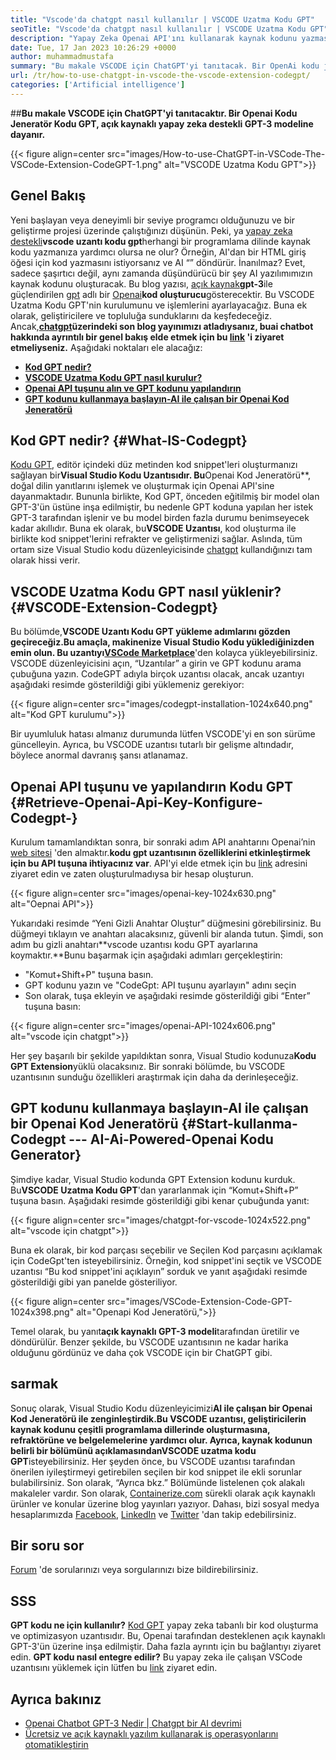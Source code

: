 ```yaml
---
title: "Vscode'da chatgpt nasıl kullanılır | VSCODE Uzatma Kodu GPT" 
seoTitle: "Vscode'da chatgpt nasıl kullanılır | VSCODE Uzatma Kodu GPT" 
description: "Yapay Zeka Openai API'ını kullanarak kaynak kodunu yazmasına ve optimize edin. VSCODE uzatma kodu GPT, açık kaynaklı bir NLP modeli olan GPT-3 ile güçlendirilir." 
date: Tue, 17 Jan 2023 10:26:29 +0000
author: muhammadmustafa
summary: "Bu makale VSCODE için ChatGPT'yi tanıtacak. Bir OpenAi kodu jeneratör kodu GPT, açık kaynaklı yapay zeka destekli GPT-3 modeline dayanır." 
url: /tr/how-to-use-chatgpt-in-vscode-the-vscode-extension-codegpt/
categories: ['Artificial intelligence']
---
```


##**Bu makale VSCODE için ChatGPT'yi tanıtacaktır. Bir Openai Kodu Jeneratör Kodu GPT, açık kaynaklı yapay zeka destekli GPT-3 modeline dayanır.**

{{< figure align=center src="images/How-to-use-ChatGPT-in-VSCode-The-VSCode-Extension-CodeGPT-1.png" alt="VSCODE Uzatma Kodu GPT">}}


## Genel Bakış
Yeni başlayan veya deneyimli bir seviye programcı olduğunuzu ve bir geliştirme projesi üzerinde çalıştığınızı düşünün. Peki, ya [yapay zeka destekli][1]**vscode uzantı kodu gpt**herhangi bir programlama dilinde kaynak kodu yazmanıza yardımcı olursa ne olur? Örneğin, AI'dan bir HTML giriş öğesi için kod yazmasını istiyorsanız ve AI “” döndürür. İnanılmaz?
Evet, sadece şaşırtıcı değil, aynı zamanda düşündürücü bir şey AI yazılımımızın kaynak kodunu oluşturacak. Bu blog yazısı, [açık kaynak][4]**gpt-3**ile güçlendirilen [gpt][3] adlı bir [Openai][2]**kod oluşturucu**gösterecektir. Bu VSCODE Uzatma Kodu GPT'nin kurulumunu ve işlemlerini ayarlayacağız. Buna ek olarak, geliştiricilere ve topluluğa sunduklarını da keşfedeceğiz. Ancak,**[chatgpt][5]**üzerindeki son blog yayınımızı atladıysanız, bu**ai chatbot hakkında ayrıntılı bir genel bakış elde etmek için bu [link][6] 'i ziyaret etmeliyseniz.**
Aşağıdaki noktaları ele alacağız:
* [**Kod GPT nedir?**][7]
* [**VSCODE Uzatma Kodu GPT nasıl kurulur?**][8]
* [**Openai API tuşunu alın ve GPT kodunu yapılandırın**][9]
* [**GPT kodunu kullanmaya başlayın-AI ile çalışan bir Openai Kod Jeneratörü**][10]

## Kod GPT nedir?   {#What-IS-Codegpt}
[Kodu GPT][3], editör içindeki düz metinden kod snippet'leri oluşturmanızı sağlayan bir**Visual Studio Kodu Uzantısıdır. Bu**Openai Kod Jeneratörü**, doğal dilin yanıtlarını işlemek ve oluşturmak için Openai API'sine dayanmaktadır. Bununla birlikte, Kod GPT, önceden eğitilmiş bir model olan GPT-3'ün üstüne inşa edilmiştir, bu nedenle GPT koduna yapılan her istek GPT-3 tarafından işlenir ve bu model birden fazla durumu benimseyecek kadar akıllıdır. Buna ek olarak, bu**VSCODE Uzantısı**, kod oluşturma ile birlikte kod snippet'lerini refrakter ve geliştirmenizi sağlar. Aslında, tüm ortam size Visual Studio kodu düzenleyicisinde [chatgpt][11] kullandığınızı tam olarak hissi verir.

## VSCODE Uzatma Kodu GPT nasıl yüklenir?   {#VSCODE-Extension-Codegpt}
Bu bölümde,**VSCODE Uzantı Kodu GPT yükleme adımlarını gözden geçireceğiz.**Bu amaçla, makinenize Visual Studio Kodu yüklediğinizden emin olun. Bu uzantıyı**[VSCode Marketplace][12]**'den kolayca yükleyebilirsiniz.
VSCODE düzenleyicisini açın, “Uzantılar” a girin ve GPT kodunu arama çubuğuna yazın. CodeGPT adıyla birçok uzantısı olacak, ancak uzantıyı aşağıdaki resimde gösterildiği gibi yüklemeniz gerekiyor:

{{< figure align=center src="images/codegpt-installation-1024x640.png" alt="Kod GPT kurulumu">}}

Bir uyumluluk hatası almanız durumunda lütfen VSCODE'yi en son sürüme güncelleyin. Ayrıca, bu VSCODE uzantısı tutarlı bir gelişme altındadır, böylece anormal davranış şansı atlanamaz.

## Openai API tuşunu ve yapılandırın Kodu GPT   {#Retrieve-Openai-Api-Key-Konfigure-Codegpt-}
Kurulum tamamlandıktan sonra, bir sonraki adım API anahtarını Openai’nin [web sitesi][13] 'den almaktır.**kodu gpt uzantısının özelliklerini etkinleştirmek için bu API tuşuna ihtiyacınız var**. API'yi elde etmek için bu [link][13] adresini ziyaret edin ve zaten oluşturulmadıysa bir hesap oluşturun.

{{< figure align=center src="images/openai-key-1024x630.png" alt="Oepnai API">}}

Yukarıdaki resimde “Yeni Gizli Anahtar Oluştur” düğmesini görebilirsiniz. Bu düğmeyi tıklayın ve anahtarı alacaksınız, güvenli bir alanda tutun. Şimdi, son adım bu gizli anahtarı**vscode uzantısı kodu GPT ayarlarına koymaktır.**Bunu başarmak için aşağıdaki adımları gerçekleştirin:
  * "Komut+Shift+P" tuşuna basın.
  * GPT kodunu yazın ve "CodeGpt: API tuşunu ayarlayın" adını seçin
  * Son olarak, tuşa ekleyin ve aşağıdaki resimde gösterildiği gibi “Enter” tuşuna basın:

{{< figure align=center src="images/openai-API-1024x606.png" alt="vscode için chatgpt">}}

Her şey başarılı bir şekilde yapıldıktan sonra, Visual Studio kodunuza**Kodu GPT Extension**yüklü olacaksınız. Bir sonraki bölümde, bu VSCODE uzantısının sunduğu özellikleri araştırmak için daha da derinleşeceğiz.

## GPT kodunu kullanmaya başlayın-AI ile çalışan bir Openai Kod Jeneratörü   {#Start-kullanma-Codegpt --- AI-Ai-Powered-Openai Kodu Generator}
Şimdiye kadar, Visual Studio kodunda GPT Extension kodunu kurduk. Bu**VSCODE Uzatma Kodu GPT**'dan yararlanmak için “Komut+Shift+P” tuşuna basın. Aşağıdaki resimde gösterildiği gibi kenar çubuğunda yanıt:

{{< figure align=center src="images/chatgpt-for-vscode-1024x522.png" alt="vscode için chatgpt">}}

Buna ek olarak, bir kod parçası seçebilir ve Seçilen Kod parçasını açıklamak için CodeGpt'ten isteyebilirsiniz. Örneğin, kod snippet'ini seçtik ve VSCODE uzantısı “Bu kod snippet'ini açıklayın” sorduk ve yanıt aşağıdaki resimde gösterildiği gibi yan panelde gösteriliyor.

{{< figure align=center src="images/VSCode-Extension-Code-GPT-1024x398.png" alt="Openapi Kod Jeneratörü,">}}

Temel olarak, bu yanıt**açık kaynaklı GPT-3 modeli**tarafından üretilir ve döndürülür. Benzer şekilde, bu VSCODE uzantısının ne kadar harika olduğunu gördünüz ve daha çok VSCODE için bir ChatGPT gibi.

## sarmak
Sonuç olarak, Visual Studio Kodu düzenleyicimizi**AI ile çalışan bir Openai Kod Jeneratörü ile zenginleştirdik.**Bu VSCODE uzantısı, geliştiricilerin kaynak kodunu çeşitli programlama dillerinde oluşturmasına, refraktörüne ve belgelemelerine yardımcı olur. Ayrıca, kaynak kodunun belirli bir bölümünü açıklamasından**VSCODE uzatma kodu GPT**isteyebilirsiniz. Her şeyden önce, bu VSCODE uzantısı tarafından önerilen iyileştirmeyi getirebilen seçilen bir kod snippet ile ekli sorunlar bulabilirsiniz. Son olarak, “Ayrıca bkz.” Bölümünde listelenen çok alakalı makaleler vardır.
Son olarak, [Containerize.com][4] sürekli olarak açık kaynaklı ürünler ve konular üzerine blog yayınları yazıyor. Dahası, bizi sosyal medya hesaplarımızda [Facebook][14], [LinkedIn][15] ve [Twitter][16] 'dan takip edebilirsiniz.

## Bir soru sor
[Forum][17] 'de sorularınızı veya sorgularınızı bize bildirebilirsiniz.

## SSS
**GPT kodu ne için kullanılır?**
[Kod GPT][3] yapay zeka tabanlı bir kod oluşturma ve optimizasyon uzantısıdır. Bu, Openai tarafından desteklenen açık kaynaklı GPT-3'ün üzerine inşa edilmiştir. Daha fazla ayrıntı için bu bağlantıyı ziyaret edin.
**GPT kodu nasıl entegre edilir?**
Bu yapay zeka ile çalışan VSCode uzantısını yüklemek için lütfen bu [link][9] ziyaret edin.

## Ayrıca bakınız
  * [Openai Chatbot GPT-3 Nedir | Chatgpt bir AI devrimi][6]
  * [Ücretsiz ve açık kaynaklı yazılım kullanarak iş operasyonlarını otomatikleştirin][18]

  
[1]: https://blog.containerize.com/category/artificial-intelligence/
[2]: https://openai.com/
[3]: https://marketplace.visualstudio.com/items?itemName=timkmecl.codegpt3
[4]: https://www.containerize.com/
[5]: https://en.wikipedia.org/wiki/GPT-3
[6]: https://blog.containerize.com/artificial-intelligence/what-is-openai-chatbot-gpt-3-chatgpt-an-ai-revolution/
[7]: #What-is-CodeGPT
[8]: #How-to-install-the-VSCode-extension-CodeGPT
[9]: #Retrieve-OpenAI-API-Key-configure-CodeGPT-
[10]: #Start-using-CodeGPT---an-AI-Powered-OpenAI-Code-Generator
[11]: https://openai.com/blog/chatgpt/
[12]: https://marketplace.visualstudio.com/vscode
[13]: https://beta.openai.com/account/api-keys
[14]: https://web.facebook.com/containerize
[15]: https://www.linkedin.com/company/containerize/
[16]: https://twitter.com/containerize_co
[17]: https://forum.containerize.com/
[18]: https://blog.containerize.com/blogging/automate-business-operations-using-open-source-software/

